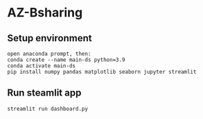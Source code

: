 # AZ-Bsharing


## Setup environment
```
open anaconda prompt, then:
conda create --name main-ds python=3.9
conda activate main-ds
pip install numpy pandas matplotlib seaborn jupyter streamlit
```

## Run steamlit app
```
streamlit run dashboard.py
```
